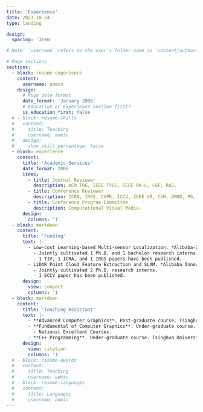 ```yaml
---
title: 'Experience'
date: 2023-10-24
type: landing

design:
  spacing: '3rem'

# Note: `username` refers to the user's folder name in `content/authors/`

# Page sections
sections:
  - block: resume-experience
    content:
      username: admin
    design:
      # Hugo date format
      date_format: 'January 2006'
      # Education or Experience section first?
      is_education_first: false
  # - block: resume-skills
  #   content:
  #     title: Teaching
  #     username: admin
  #   design:
  #     show_skill_percentage: false
  - block: experience
    content:
      title: 'Academic Services'
      date_format: 2006
      items:
        - title: Journal Reviewer
          description: ACM TOG, IEEE TVCG, IEEE RA-L, CGF, RAS.
        - title: Conference Reviewer
          description: ICRA, IROS, CVPR, ICCV, IEEE VR, CVM, GMOD, PG, TVC, VRST, IJPRAI, 3DV, etc.
        - title: Conference Program Committee
          description: Computational Visual Media.
      design:
        columns: '1'
  - block: markdown
    content:
      title: 'Funding'
      text: |-
        - Low-cost Learning-based Multi-sensor Localization. *Alibaba-Zhejiang University Joint Institute of Frontier Technologies (AZFT)*. 2022-2023. Leader.
          - Jointly cultivated 1 Ph.D. and 1 bachelor research interns.
          - 1 TIV, 1 ICRA, and 1 IROS papers have been published.
        - LiDAR Point Cloud Feature Extraction and SLAM. *Alibaba Innovative Research (AIR)*. 2021-2022. Leader.
          - Jointly cultivated 2 Ph.D. research interns.
          - 1 ECCV paper has been published.
      design:
        view: compact
        columns: '1'
  - block: markdown
    content:
      title: 'Teaching Assistant'
      text: |-
        - **Advanced Computer Graphics**. Post-graduate course. Tsinghua University. 2017-2018. 2 semesters.
        - **Fundamental of Computer Graphics**. Under-graduate course. Tsinghua University. 2016-2018. 3 semesters, 2 classes for each, including [Yao class](https://iiis.tsinghua.edu.cn/en/yaoclass/).
          - National Excellent Courses.
        - **C++ Programming**. Under-graduate course. Tsinghua University. 2015. 1 semester.
      design:
        view: citation
        columns: '1'
  # - block: resume-awards
  #   content:
  #     title: Teaching
  #     username: admin
  # - block: resume-languages
  #   content:
  #     title: Languages
  #     username: admin
---
```

